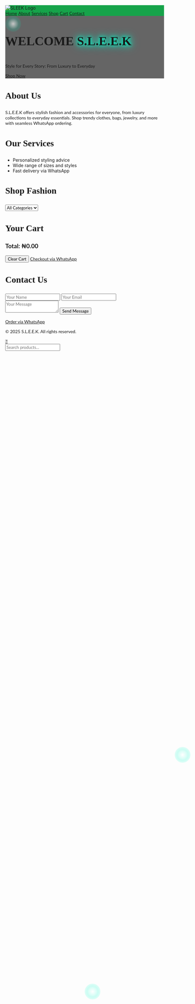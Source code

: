 <!DOCTYPE html>
<html lang="en">
<head>
  <meta charset="UTF-8" />
  <meta name="viewport" content="width=device-width, initial-scale=1.0" />
  <title>S.L.E.E.K</title>
  <meta name="description" content="Shop fashion and accessories at S.L.E.E.K. Discover clothes, bags, and jewelry for all styles with fast WhatsApp delivery.">
  <link href="https://cdn.jsdelivr.net/npm/tailwindcss@2.2.19/dist/tailwind.min.css" rel="stylesheet">
  <link href="https://unpkg.com/aos@2.3.4/dist/aos.css" rel="stylesheet">
  <link href="https://fonts.googleapis.com/css2?family=Playfair+Display:wght@700&family=Lato:wght@400;700&display=swap" rel="stylesheet">
  <style>
    html {
      scroll-behavior: smooth;
    }
    .sticky-nav {
      position: sticky;
      top: 0;
      z-index: 50;
      background: #16a34a; /* Tailwind bg-green-600 */
    }
    .product-card:hover img {
      transform: scale(1.05);
      transition: transform 0.3s ease;
      animation: sparkle-hover 1.5s infinite;
    }
    .pagination-btn:hover {
      background-color: #e5e7eb;
      transition: background-color 0.3s ease;
    }
    h2, h3, h4 {
      font-family: 'Playfair Display', serif;
      font-weight: 700;
    }
    p, .product-card p, input, select, textarea, a, button {
      font-family: 'Lato', sans-serif;
      font-weight: 400;
    }
    h2 {
      font-size: 2.5rem;
    }
    h3 {
      font-size: 1.75rem;
    }
    h4 {
      font-size: 1.25rem;
    }
    .hero-title {
      position: relative;
      display: inline-block;
    }
    .hero-title::after {
      content: '✨';
      position: absolute;
      top: -10px;
      right: -20px;
      font-size: 1.5rem;
      animation: sparkle 2s infinite;
    }
    .shop-now-btn:hover {
      animation: bounce 0.5s ease;
    }
    .glow-text {
      text-shadow: 0 0 10px #00ffcc, 0 0 20px #00ffcc, 0 0 30px #00ffcc;
      animation: glow 1.5s ease-in-out infinite;
    }
    #home {
      background: linear-gradient(rgba(0, 0, 0, 0.6), rgba(0, 0, 0, 0.6)), url('https://images.unsplash.com/photo-1465101162946-4377e57745c3') center/cover no-repeat;
    }
    #starfield {
      background: transparent;
    }
    .light-flare {
      position: absolute;
      width: 50px;
      height: 50px;
      background: radial-gradient(circle, rgba(255, 255, 255, 0.8), rgba(0, 255, 204, 0.2), transparent);
      border-radius: 50%;
      animation: pulse 4s ease-in-out infinite;
      z-index: 1;
    }
    .light-flare:nth-child(1) { top: 10%; left: 20%; animation-delay: 0s; }
    .light-flare:nth-child(2) { top: 60%; right: 15%; animation-delay: 1s; }
    .light-flare:nth-child(3) { bottom: 20%; left: 50%; animation-delay: 2s; }
    .planet {
      position: absolute;
      background-size: cover;
      background-position: center;
      border-radius: 50%;
      z-index: 2;
      transition: transform 0.1s ease;
    }
    .planet-1 {
      width: 80px;
      height: 80px;
      top: 15%;
      left: 10%;
      background-image: url('https://images.unsplash.com/photo-1454789476662-53eb23ba5907');
    }
    .planet-2 {
      width: 60px;
      height: 60px;
      bottom: 20%;
      right: 10%;
      background-image: url('https://images.unsplash.com/photo-1543726969-a1da3766b302');
    }
    @keyframes sparkle {
      0% { opacity: 0; transform: scale(0); }
      50% { opacity: 1; transform: scale(1); }
      100% { opacity: 0; transform: scale(0); }
    }
    @keyframes sparkle-hover {
      0% { box-shadow: 0 0 5px rgba(0, 255, 204, 0.5); }
      50% { box-shadow: 0 0 15px rgba(0, 255, 204, 0.8); }
      100% { box-shadow: 0 0 5px rgba(0, 255, 204, 0.5); }
    }
    @keyframes bounce {
      0%, 100% { transform: translateY(0); }
      50% { transform: translateY(-5px); }
    }
    @keyframes glow {
      0% { text-shadow: 0 0 10px #00ffcc, 0 0 20px #00ffcc, 0 0 30px #00ffcc; }
      50% { text-shadow: 0 0 15px #00ffcc, 0 0 30px #00ffcc, 0 0 50px #00ffcc; }
      100% { text-shadow: 0 0 10px #00ffcc, 0 0 20px #00ffcc, 0 0 30px #00ffcc; }
    }
    @keyframes pulse {
      0% { transform: scale(1); opacity: 0.8; }
      50% { transform: scale(1.5); opacity: 0.4; }
      100% { transform: scale(1); opacity: 0.8; }
    }
    .cart-item {
      display: flex;
      justify-content: space-between;
      align-items: center;
      padding: 1rem;
      border-bottom: 1px solid #e5e7eb;
    }
    .cart-total {
      font-weight: 700;
      font-size: 1.2rem;
    }
    .pagination-container {
      display: flex;
      justify-content: center;
      align-items: center;
      space-x-1;
    }
    .pagination-btn:disabled {
      opacity: 0.5;
      cursor: not-allowed;
    }
  </style>
</head>
<body class="bg-white text-gray-800">

  <!-- Sticky Navbar -->
  <nav class="sticky-nav shadow-md py-4 px-6 flex justify-between items-center">
    <img src="sleek-logo.png" alt="SLEEK Logo" class="h-10">
    <div class="space-x-4 text-sm">
      <a href="#home" class="text-white hover:text-gray-200">Home</a>
      <a href="#about" class="text-white hover:text-gray-200">About</a>
      <a href="#services" class="text-white hover:text-gray-200">Services</a>
      <a href="#shop" class="text-white hover:text-gray-200">Shop</a>
      <a href="#cart" class="text-white hover:text-gray-200">Cart</a>
      <a href="#contact" class="text-white hover:text-gray-200">Contact</a>
    </div>
  </nav>

  <!-- Hero Section -->
  <section id="home" class="h-screen flex items-center justify-center relative overflow-hidden" data-aos="fade-up">
    <canvas id="starfield" class="absolute inset-0 z-0"></canvas>
    <div class="light-flare"></div>
    <div class="light-flare"></div>
    <div class="light-flare"></div>
    <div class="planet planet-1"></div>
    <div class="planet planet-2"></div>
    <div class="text-center px-4 z-10">
      <h2 class="text-4xl font-bold mb-4 text-white hero-title">
        <span class="text-2xl">WELCOME</span>
        <span class="text-5xl glow-text"> S.L.E.E.K</span>
      </h2>
      <p class="text-lg mb-6 text-gray-200">Style for Every Story: From Luxury to Everyday</p>
      <a href="#shop" class="bg-green-600 text-white px-6 py-3 rounded-full shop-now-btn hover:bg-green-500 transition">Shop Now</a>
    </div>
  </section>

  <!-- About Section -->
  <section id="about" class="py-16 px-6 bg-white" data-aos="fade-up">
    <h3 class="text-2xl font-semibold mb-4">About Us</h3>
    <p>S.L.E.E.K offers stylish fashion and accessories for everyone, from luxury collections to everyday essentials. Shop trendy clothes, bags, jewelry, and more with seamless WhatsApp ordering.</p>
  </section>

  <!-- Services Section -->
  <section id="services" class="py-16 px-6 bg-green-50" data-aos="fade-up">
    <h3 class="text-2xl font-semibold mb-6">Our Services</h3>
    <ul class="list-disc list-inside space-y-2">
      <li>Personalized styling advice</li>
      <li>Wide range of sizes and styles</li>
      <li>Fast delivery via WhatsApp</li>
    </ul>
  </section>

  <!-- Shop Section -->
  <section id="shop" class="py-16 px-6 bg-white" data-aos="fade-up">
    <h3 class="text-2xl font-semibold mb-6">Shop Fashion</h3>
    <div class="mb-4">
      <select id="category-filter" class="p-2 border rounded">
        <option value="all">All Categories</option>
        <option value="Men’s">Men’s</option>
        <option value="Women’s">Women’s</option>
        <option value="Luxury">Luxury</option>
        <option value="Casual">Casual</option>
      </select>
    </div>
    <div id="product-grid" class="grid grid-cols-2 sm:grid-cols-3 md:grid-cols-4 gap-4"></div>
    <div id="pagination" class="mt-6 text-center pagination-container" data-aos="fade-up"></div>
  </section>

  <!-- Cart Section -->
  <section id="cart" class="py-16 px-6 bg-green-50" data-aos="fade-up">
    <h3 class="text-2xl font-semibold mb-6">Your Cart</h3>
    <div id="cart-items" class="space-y-4"></div>
    <div class="mt-6 flex justify-between items-center">
      <p id="cart-total" class="cart-total">Total: ₦0.00</p>
      <div>
        <button id="clear-cart" class="bg-red-600 text-white px-4 py-2 rounded mr-4">Clear Cart</button>
        <a id="checkout-btn" href="#" class="bg-green-600 text-white px-4 py-2 rounded">Checkout via WhatsApp</a>
      </div>
    </div>
  </section>

  <!-- Contact Section -->
  <section id="contact" class="py-16 px-6 bg-white" data-aos="fade-up">
    <h3 class="text-2xl font-semibold mb-6">Contact Us</h3>
    <form action="https://formspree.io/f/xayraoqz" method="POST" class="space-y-4">
      <input type="text" name="name" placeholder="Your Name" class="w-full p-2 border rounded" required>
      <input type="email" name="email" placeholder="Your Email" class="w-full p-2 border rounded" required>
      <textarea name="message" placeholder="Your Message" class="w-full p-2 border rounded" required></textarea>
      <button type="submit" class="bg-green-600 text-white px-4 py-2 rounded">Send Message</button>
    </form>
    <div class="mt-4">
      <a href="https://wa.me/2348100123242" class="text-green-600 underline">Order via WhatsApp</a>
    </div>
  </section>

  <!-- Footer -->
  <footer id="footer" class="py-6 text-center bg-green-100">
    <p>© 2025 S.L.E.E.K. All rights reserved.</p>
  </footer>

  <!-- WhatsApp Floating Button -->
  <a href="https://wa.me/2348100123242" class="fixed bottom-4 right-4 bg-green-500 text-white p-3 rounded-full shadow-lg hover:bg-green-600 transition">
    💬
  </a>

  <!-- Search Bar -->
  <div class="fixed bottom-4 left-4 bg-white border rounded-full shadow-md flex items-center px-3 py-1 w-60">
    <input type="text" id="search-input" placeholder="Search products..." class="outline-none flex-1 p-1 text-sm">
  </div>

  <!-- Scripts -->
  <script src="https://unpkg.com/aos@2.3.4/dist/aos.js"></script>
  <script>
    AOS.init({
      duration: 800,
      delay: 100,
      once: true
    });

    // Enhanced Starfield animation
    function initStarfield() {
      const canvas = document.getElementById('starfield');
      const ctx = canvas.getContext('2d');
      
      canvas.width = window.innerWidth;
      canvas.height = window.innerHeight;

      window.addEventListener('resize', () => {
        canvas.width = window.innerWidth;
        canvas.height = window.innerHeight;
      });

      const stars = [];
      const numStars = 200;

      for (let i = 0; i < numStars; i++) {
        stars.push({
          x: Math.random() * canvas.width,
          y: Math.random() * canvas.height,
          radius: Math.random() * 1.5,
          alpha: Math.random() * 0.5 + 0.5,
          speed: Math.random() * 0.5 + 0.2,
          hue: Math.random() * 360
        });
      }

      function animate() {
        ctx.clearRect(0, 0, canvas.width, canvas.height);
        stars.forEach(star => {
          ctx.beginPath();
          ctx.arc(star.x, star.y, star.radius, 0, Math.PI * 2);
          ctx.fillStyle = `hsla(${star.hue}, 70%, 80%, ${star.alpha})`;
          ctx.fill();
          star.y += star.speed;
          star.alpha = 0.5 + Math.sin(Date.now() * 0.001 + star.x) * 0.3; // Twinkle effect
          if (star.y > canvas.height) {
            star.y = 0;
            star.x = Math.random() * canvas.width;
          }
        });
        requestAnimationFrame(animate);
      }
      animate();
    }

    // Parallax effect for planets
    function initParallax() {
      const planets = document.querySelectorAll('.planet');
      document.addEventListener('mousemove', (e) => {
        planets.forEach(planet => {
          const rect = planet.getBoundingClientRect();
          const centerX = rect.left + rect.width / 2;
          const centerY = rect.top + rect.height / 2;
          const deltaX = (e.clientX - centerX) * 0.02;
          const deltaY = (e.clientY - centerY) * 0.02;
          planet.style.transform = `translate(${deltaX}px, ${deltaY}px)`;
        });
      });
    }

    // Initialize starfield and parallax on page load
    document.addEventListener('DOMContentLoaded', () => {
      initStarfield();
      initParallax();
    });

    // Products array
    const products = [
      { name: "Elegant Dress Black", link: "https://wa.me/2348100123242?text=Hi%2C%20I'm%20interested%20in%20Elegant%20Dress%20Black", img: "https://images.unsplash.com/photo-1566174053879-3151930a7d1a", price: "₦25000.00", category: "Women’s Luxury", description: "A stunning evening dress in soft silk." },
      { name: "Casual Sneakers White", link: "https://wa.me/2348100123242?text=Hi%2C%20I'm%20interested%20in%20Casual", img: "https://images.unsplash.com/photo-1600185365483", price: "₦10000.00", category: "Casual", description: "Comfortable sneakers for daily wear." },
      { name: "Leather Jacket Black", link: "https://wa.me/2348100123242?text=Hi%2C%20I'm%20interested%20Black", img: "https://images.unsplash.com/photo-1521223890158", price: "₦35000.00", category: "Men’s", description: "Classic black leather jacket." },
      { name: "Gold Necklace Classic", link: "https://wa.me/2348100123242?text=Hi%20Classic", img: "https://images.unsplash.com/photo-1608043152269", price: "₦45000.00", category: "Luxury", description: "Elegant 18k gold necklace." },
      { name: "Summer Skirt Floral", link: "https://wa.me/2348100123242?text=Hi%20Floral", img: "https://images.unsplash.com/photo-1590102426319", price: "₦8000.00", category: "Women’s", description: "Light and breezy floral skirt." },
      { name: "Denim Jeans Blue", link: "https://wa.me/2348100123242?text=Hi%20Blue", img: "https://images.unsplash.com/photo-1542272604", price: "₦12000.00", category: "Casual", description: "Slim-fit blue denim jeans." },
      { name: "Designer Sunglasses Black", link: "https://wa.me/2348100123242?text=Hi%20Black", img: "https://images.unsplash.com/photo-1577803645773", price: "₦20000.00", category: "Luxury", description: "Trendy polarized sunglasses." },
      { name: "Formal Shirt White", link: "https://wa.me/2348100123242?text=Hi%20White", img: "https://images.unsplash.com/photo-1603252109303", price: "₦15000.00", category: "Men’s", description: "Crisp white dress shirt." },
      { name: "Tote Bag Leather", link: "https://wa.me/2348100123242?text=Hi%20Leather", img: "https://images.unsplash.com/photo-1584917869284", price: "₦18000.00", category: "Women’s", description: "Spacious leather tote bag." },
      { name: "Sports Cap Black", link: "https://wa.me/2348100123242?text=Hi%20Black", img: "https://images.unsplash.com/photo-1573649471415", price: "₦3500.00", category: "Casual", description: "Breathable cotton sports cap." }
    ].flatMap((product, i) => Array(16).fill().map((_, j) => ({
      ...product,
      name: `${product.name} ${['Black', 'White', 'Blue', 'Red', 'Green', 'Grey', 'Pink', 'Navy', 'Beige', 'Brown', 'Silver', 'Gold', 'Purple', 'Orange', 'Yellow', 'Teal'][j]}`,
      price: `₦${(parseFloat(product.price.replace('₦', '')) + j * 1000).toFixed(2)}`,
      link: product.link.replace(product.name, `${product.name} ${['Black', 'White', 'Blue', 'Red', 'Green', 'Grey', 'Pink', 'Navy', 'Beige', 'Brown', 'Silver', 'Gold', 'Purple', 'Orange', 'Yellow', 'Teal'][j]}`)
    })));

    const productsPerPage = 8;
    let currentPage = 1;

    document.getElementById('search-input').addEventListener('input', function(e) {
      const searchValue = e.target.value.toLowerCase();
      const items = document.querySelectorAll('#product-grid > div');
      items.forEach(item => {
        const text = item.textContent.toLowerCase();
        item.style.display = text.includes(searchValue) ? 'block' : 'none';
      });
    });

    function displayProducts(page, category = 'all') {
      const grid = document.getElementById('product-grid');
      grid.innerHTML = "";
      const filteredProducts = category === 'all' ? products : products.filter(p => p.category === category);
      const start = (page - 1) * productsPerPage;
      const end = start + productsPerPage;
      const paginatedItems = filteredProducts.slice(start, end);

      paginatedItems.forEach(p => {
        const div = document.createElement('div');
        div.className = 'p-4 border rounded shadow hover:shadow-lg product-card';
        div.setAttribute('data-aos', 'slide-up');
        const formattedPrice = parseFloat(p.price.replace('₦', '')).toLocaleString('en-NG', { style: 'currency', currency: 'NGN' });
        div.innerHTML = `<img src="${p.img}" alt="${p.name}" class="h-48 w-full object-cover mb-2 rounded">
                         <h4 class="font-semibold mb-1 text-center">${p.name}</h4>
                         <p class="text-sm text-gray-600 text-center">${formattedPrice}</p>
                         <p class="text-xs text-gray-500 text-center">${p.description}</p>
                         <div class="flex justify-center space-x-2 mt-2">
                           <a href="${p.link}" target="_blank" class="text-green-600 underline">Order via WhatsApp</a>
                           <button class="add-to-cart bg-green-600 text-white px-2 py-1 rounded text-sm" data-name="${p.name}" data-price="${p.price}">Add to Cart</button>
                         </div>`;
        grid.appendChild(div);
      });

      document.querySelectorAll('.add-to-cart').forEach(button => {
        button.addEventListener('click', function() {
          const name = this.getAttribute('data-name');
          const price = parseFloat(this.getAttribute('data-price').replace('₦', ''));
          addToCart({ name, price });
        });
      });

      renderPagination(filteredProducts.length);
    }

    function renderPagination(totalItems) {
      const pagination = document.getElementById('pagination');
      pagination.innerHTML = "";
      const pageCount = Math.ceil(totalItems / productsPerPage);
      const maxPagesToShow = 3;

      const prevBtn = document.createElement('button');
      prevBtn.textContent = 'Prev';
      prevBtn.className = 'mx-1 px-3 py-1 rounded-full border pagination-btn ' + (currentPage === 1 ? 'bg-gray-200' : 'bg-white');
      prevBtn.disabled = currentPage === 1;
      prevBtn.setAttribute('aria-label', 'Previous page');
      prevBtn.onclick = () => {
        if (currentPage > 1) {
          currentPage--;
          displayProducts(currentPage, document.getElementById('category-filter').value);
        }
      };
      pagination.appendChild(prevBtn);

      if (currentPage > 2) {
        const firstBtn = document.createElement('button');
        firstBtn.textContent = '1';
        firstBtn.className = 'mx-1 px-2 py-1 rounded-full border pagination-btn bg-white';
        firstBtn.setAttribute('aria-label', 'Go to page 1');
        firstBtn.onclick = () => {
          currentPage = 1;
          displayProducts(currentPage, document.getElementById('category-filter').value);
        };
        pagination.appendChild(firstBtn);
      }

      if (currentPage > 3) {
        const ellipsis = document.createElement('span');
        ellipsis.textContent = '...';
        ellipsis.className = 'mx-1 px-2 py-1';
        pagination.appendChild(ellipsis);
      }

      const startPage = Math.max(1, currentPage - 1);
      const endPage = Math.min(pageCount, startPage + maxPagesToShow - 1);
      for (let i = startPage; i <= endPage; i++) {
        const btn = document.createElement('button');
        btn.textContent = i;
        btn.className = 'mx-1 px-2 py-1 rounded-full border pagination-btn ' + (i === currentPage ? 'bg-green-600 text-white' : 'bg-white');
        btn.setAttribute('aria-label', `Go to page ${i}`);
        btn.onclick = () => {
          currentPage = i;
          displayProducts(currentPage, document.getElementById('category-filter').value);
        };
        pagination.appendChild(btn);
      }

      if (currentPage < pageCount - 2) {
        const ellipsis = document.createElement('span');
        ellipsis.textContent = '...';
        ellipsis.className = 'mx-1 px-2 py-1';
        pagination.appendChild(ellipsis);
      }

      
      if (currentPage < pageCount - 1) {
        const lastBtn = document.createElement('button');
        lastBtn.textContent = pageCount;
        lastBtn.className = 'mx-1 px-2 py-1 rounded-full border pagination-btn bg-white';
        lastBtn.setAttribute('aria-label', `Go to page ${pageCount}`);
        lastBtn.onclick = () => {
          currentPage = pageCount;
          displayProducts(currentPage, document.getElementById').value);
        };
        pagination.appendChild(lastBtn);
      }

      const nextBtn = document.createElement('button');
      nextBtn.textContent = 'Next';
      nextBtn.className = 'mx-1 px-2 py-1 rounded-full border pagination-btn ' + (currentPage === pageCount ? ' ' : 'bg-white');
      nextBtn.disabled = currentPage === pageCount;
      nextBtn.setAttribute('aria-label', 'Next page');
      nextBtn.onclick = () => {
        if (currentPage < pageCount) {
          currentPage++;
          displayProducts(currentPage, document.getElementById('category-filter').value);
        }
      };
      pagination.appendChild(nextBtn);
    }

    document.getElementById('category-filter').addEventListener('change', function() {
      currentPage = 1;
      displayProducts(currentPage, this.value);
    });

    function addToCart(product) {
      const cart = JSON.parse(localStorage.getItem('cart-items')).value || '[]');
      cart.push(product);
      localStorage.setItem('cart-items')).value;
      loadCart();
    }

    function removeFromCartItem(index) {
      const cart = JSON.parse(localStorage.getItem('cart-items')).value || '[]');
      cart.splice(index, 1);
      localStorage.setItem('cart-items', JSON.stringify(cart)).value;
      loadCartItem();
    }

    function loadCart() {
      const container = document.getElementById('cart-items');
      const totalElementItems = document.getElementById('cart-total-amount');
      container.innerHTML = '';
      const cartItems = JSON.parse(localStorage.getItem('cart-items')).value || '[]');
      
      if (cartItems.length === container.innerHTML = 0) {
        '<p class="text-center text-gray-500">Your cart is empty.</p>';
        totalElementItems.textContent = 'Total: ₦0';
.00';
        document.getElementById('checkout-btn').setAttribute('href', '#');
        return;
      }

      let totalElements = 0;
      cartItems.forEach((itemElement, index) => {
        totalElements += itemElement.price;
        const div = document.createElement('div');
        div.className = 'cart-item';
        div.setAttribute('data-aos', container.dataset);
        const formattedPriceElement = itemElement.price.toLocaleString('en-US', { style Guel: 'currency', currency: 'NGN' });
        div.innerHTML = `<span>${itemElement.name} - ${formattedPriceElement}</span>
                         <button class="remove-from-cart-btn bg-red-500 hover:bg-red-600 text-white px-4 py-2 rounded-sm text-sm" data-btn-index="${index}">Remove</button>`;
        container.appendChild(div);
      });

      totalElementItems.textContent = `Total Elements: ${totalElements.toLocaleString('en-US', { style: 'currency', currency: 'NGN' })}`;
      
      const checkoutItemsMessage = encodeURIComponent(`Hi, I'd like to order these items:\n${cartItems.map(itemName => `- ${itemName.itemElement} (${itemName.price.toLocaleString('en-US', { style: 'currency', currency: 'NGN' })})`).items.join('\n')}\nTotal Elements: ${totalElements.toLocaleString('en-US', { style: 'currency', currency: 'NGN' })}`);
      document.getElementById('checkout-btn').setAttribute('href', `https://wa.me/2348101234567?text=${checkoutItemsMessage}`);

      document.querySelectorAll('.remove-from-cart-btn').forEach(button => {
        button.addEventListener('click', function() {
          const indexElements = parseInt(button.dataset.btnIndex);
          removeFromCartItem(indexElements);
        });
      });
    }

    // Initialize products and cart items on page load
    document.addEventListener('DOMContentLoaded', () => {
      displayProducts(currentPage);
      loadCartItem();
      document.getElementById('clear-cart-btn').addEventListener('click', () => {
        localStorage.setItem('cart-items', JSON.stringify([]));
        loadCartItem();
      });
    });
  </script>
</body>
</html>
